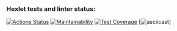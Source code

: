### Hexlet tests and linter status:
[![Actions Status](https://github.com/Vladimir-Serebrennikov/java-project-71/workflows/hexlet-check/badge.svg)](https://github.com/Vladimir-Serebrennikov/java-project-71/actions)
[![Maintainability](https://api.codeclimate.com/v1/badges/ab6a21ccd8b35c658a2b/maintainability)](https://codeclimate.com/github/Vladimir-Serebrennikov/java-project-71/maintainability)
[![Test Coverage](https://api.codeclimate.com/v1/badges/ab6a21ccd8b35c658a2b/test_coverage)](https://codeclimate.com/github/Vladimir-Serebrennikov/java-project-71/test_coverage)
[![asciicast](https://asciinema.org/a/nXcCJtmCuicyzO3fO8Bc4Y2xM.svg)]
